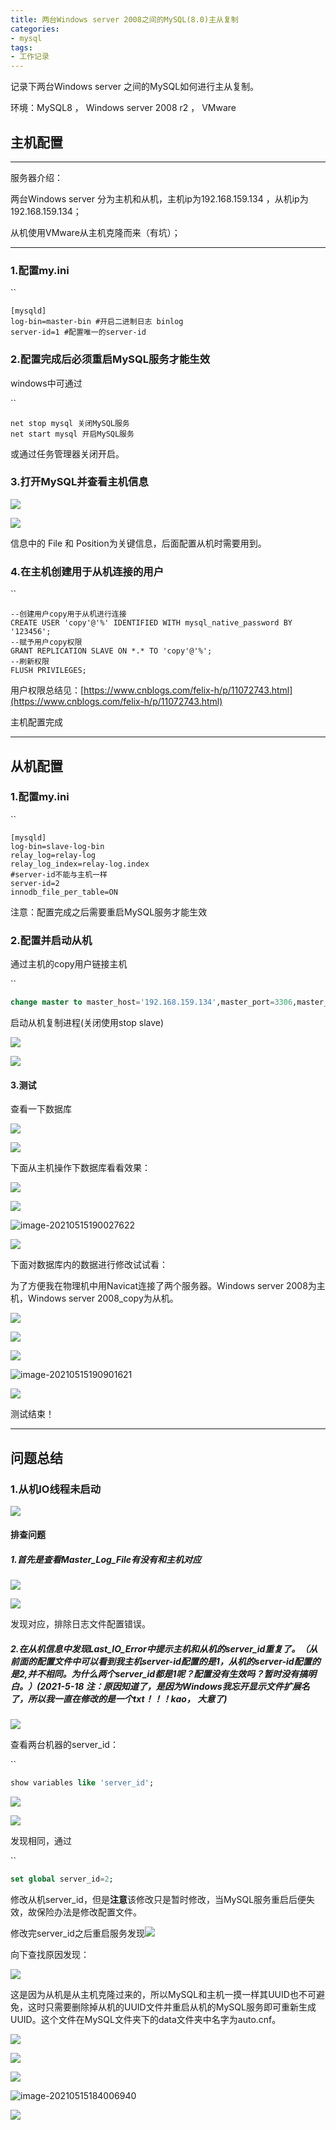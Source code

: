 ```yaml
---
title: 两台Windows server 2008之间的MySQL(8.0)主从复制
categories:
- mysql
tags:
- 工作记录
---
```


记录下两台Windows server 之间的MySQL如何进行主从复制。

环境：MySQL8 ， Windows server 2008 r2 ， VMware

<!--  more  -->

## 主机配置

------

 服务器介绍：

两台Windows server 分为主机和从机，主机ip为192.168.159.134 ，从机ip为192.168.159.134；

从机使用VMware从主机克隆而来（有坑）；

------

### 1.配置my.ini

``

```
[mysqld]
log-bin=master-bin #开启二进制日志 binlog
server-id=1 #配置唯一的server-id
```

### 2.配置完成后必须重启MySQL服务才能生效

windows中可通过

``

```
net stop mysql 关闭MySQL服务
net start mysql 开启MySQL服务
```

或通过任务管理器关闭开启。

### 3.打开MySQL并查看主机信息

![](https://cdn.jsdelivr.net/gh/lbwdada/Mybolg_img/20210515101757.png)

![](https://cdn.jsdelivr.net/gh/lbwdada/Mybolg_img/20210515101903.png)

信息中的 File 和 Position为关键信息，后面配置从机时需要用到。

### 4.在主机创建用于从机连接的用户

``

```
--创建用户copy用于从机进行连接
CREATE USER 'copy'@'%' IDENTIFIED WITH mysql_native_password BY '123456';
--赋予用户copy权限
GRANT REPLICATION SLAVE ON *.* TO 'copy'@'%';
--刷新权限
FLUSH PRIVILEGES;
```

用户权限总结见：[https://www.cnblogs.com/felix-h/p/11072743.html](https://www.cnblogs.com/felix-h/p/11072743.html)

主机配置完成

------

## 从机配置

### 1.配置my.ini

``

```
[mysqld]
log-bin=slave-log-bin
relay_log=relay-log
relay_log_index=relay-log.index
#server-id不能与主机一样
server-id=2   
innodb_file_per_table=ON
```

注意：配置完成之后需要重启MySQL服务才能生效

### 2.配置并启动从机

通过主机的copy用户链接主机

``

```sql
change master to master_host='192.168.159.134',master_port=3306,master_user='copy',master_password='123456',master_log_file='主机信息中的File',master_log_pos=主机信息中的Position;　　# 这里的 master 日志文件和位置必须与主服务器当前状态一致！
```

启动从机复制进程(关闭使用stop slave)

![](https://cdn.jsdelivr.net/gh/lbwdada/Mybolg_img/20210515144006.png)

![](https://cdn.jsdelivr.net/gh/lbwdada/Mybolg_img/20210515184248.png)

#### 3.测试

查看一下数据库

![](https://cdn.jsdelivr.net/gh/lbwdada/Mybolg_img/20210515184504.png)



![](https://cdn.jsdelivr.net/gh/lbwdada/Mybolg_img/20210515184548.png)

下面从主机操作下数据库看看效果：

![](https://cdn.jsdelivr.net/gh/lbwdada/Mybolg_img/20210515185811.png)

![](https://cdn.jsdelivr.net/gh/lbwdada/Mybolg_img/20210515185859.png)

![image-20210515190027622](C:\Users\85115\AppData\Roaming\Typora\typora-user-images\image-20210515190027622.png)

![](https://cdn.jsdelivr.net/gh/lbwdada/Mybolg_img/20210515190103.png)

下面对数据库内的数据进行修改试试看：

为了方便我在物理机中用Navicat连接了两个服务器。Windows server 2008为主机，Windows server 2008_copy为从机。

![](https://cdn.jsdelivr.net/gh/lbwdada/Mybolg_img/20210515190221.png)

![](https://cdn.jsdelivr.net/gh/lbwdada/Mybolg_img/20210515190535.png)

![](https://cdn.jsdelivr.net/gh/lbwdada/Mybolg_img/20210515190728.png)

![image-20210515190901621](C:\Users\85115\AppData\Roaming\Typora\typora-user-images\image-20210515190901621.png)

![](https://cdn.jsdelivr.net/gh/lbwdada/Mybolg_img/20210515190944.png)

测试结束！

------

## 问题总结

### 1.从机IO线程未启动

![](https://cdn.jsdelivr.net/gh/lbwdada/Mybolg_img/20210515144834.png)

#### 排查问题

##### 1.首先是查看Master_Log_File有没有和主机对应

![](https://cdn.jsdelivr.net/gh/lbwdada/Mybolg_img/20210515145053.png)

![](https://cdn.jsdelivr.net/gh/lbwdada/Mybolg_img/20210515145150.png)

发现对应，排除日志文件配置错误。

##### 2.在从机信息中发现Last_IO_Error中提示主机和从机的server_id重复了。（从前面的配置文件中可以看到我主机server-id配置的是1，从机的server-id配置的是2,并不相同。为什么两个server_id都是1呢？配置没有生效吗？暂时没有搞明白。）(2021-5-18 注：原因知道了，是因为Windows我忘开显示文件扩展名了，所以我一直在修改的是一个txt！！！kao， 大意了)

![](https://cdn.jsdelivr.net/gh/lbwdada/Mybolg_img/20210515145359.png)

查看两台机器的server_id：

``

```sql
show variables like 'server_id';
```



![](https://cdn.jsdelivr.net/gh/lbwdada/Mybolg_img/20210515145934.png)

![](https://cdn.jsdelivr.net/gh/lbwdada/Mybolg_img/20210515150243.png)

发现相同，通过

``

```sql
set global server_id=2;
```

修改从机server_id，但是**注意**该修改只是暂时修改，当MySQL服务重启后便失效，故保险办法是修改配置文件。



修改完server_id之后重启服务发现![](https://cdn.jsdelivr.net/gh/lbwdada/Mybolg_img/20210515183106.png)

向下查找原因发现：

![](https://cdn.jsdelivr.net/gh/lbwdada/Mybolg_img/20210515183243.png)

这是因为从机是从主机克隆过来的，所以MySQL和主机一摸一样其UUID也不可避免，这时只需要删除掉从机的UUID文件并重启从机的MySQL服务即可重新生成UUID。这个文件在MySQL文件夹下的data文件夹中名字为auto.cnf。

![](https://cdn.jsdelivr.net/gh/lbwdada/Mybolg_img/20210515183550.png)

![](https://cdn.jsdelivr.net/gh/lbwdada/Mybolg_img/20210515183719.png)

![](https://cdn.jsdelivr.net/gh/lbwdada/Mybolg_img/20210515183852.png)

![image-20210515184006940](C:\Users\85115\AppData\Roaming\Typora\typora-user-images\image-20210515184006940.png)

![](https://cdn.jsdelivr.net/gh/lbwdada/Mybolg_img/20210515184248.png)

